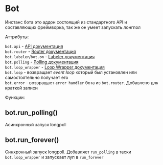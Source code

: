 # Bot

Инстанс бота это аддон состоящий из стандартного API и составляющих фреймворка, так же он умеет запускать лонгпол

Аттрибуты:

`bot.api` - [API документация](../../low-level/api/api.md)  
`bot.router` - [Router документация](../../high-level/routing/index.md)  
`bot.labeler`/`bot.on` - [Labeler документация](labeler.md)  
`bot.polling` - [Polling документация](../../low-level/polling/polling.md)  
`bot.loop_wrapper` - [Loop Wrapper документация](../../tools/loop-wrapper.md)  
`bot.loop` - возвращает _event loop_ который был установлен или самостоятельно получает его  
`bot.error` - возвращает `error handler` бота из `bot.router`. Добавлено для краткой записи

Функции:

## bot.run_polling()

Асинхронный запуск longpoll

## bot.run_forever()

Синхронный запуск longpoll. Добавляет `run_polling` в таски `bot.loop_wrapper` и запускает луп в `run_forever`

